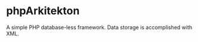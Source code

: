 phpArkitekton
=============

A simple PHP database-less framework. Data storage is accomplished with XML.
